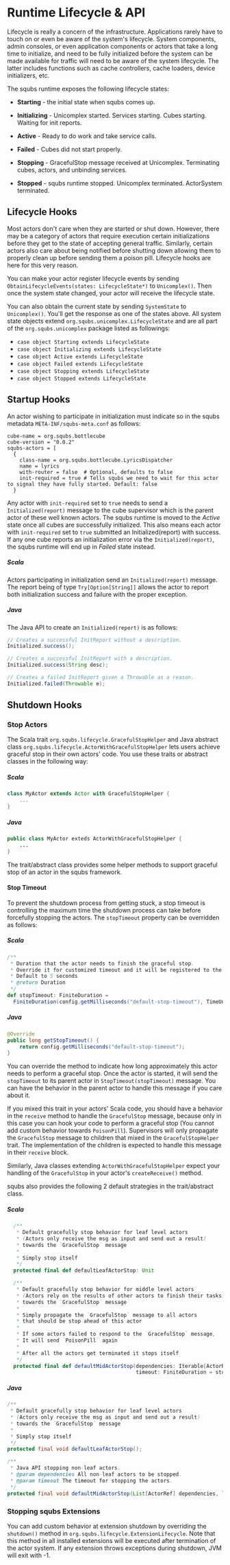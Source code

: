# Runtime Lifecycle & API

Lifecycle is really a concern of the infrastructure. Applications rarely have to touch on or even be aware of the system's lifecycle. System components, admin consoles, or even application components or actors that take a long time to initialize, and need to be fully initialized before the system can be made available for traffic will need to be aware of the system lifecycle. The latter includes functions such as cache controllers, cache loaders, device initializers, etc.

The squbs runtime exposes the following lifecycle states:

* **Starting** - the initial state when squbs comes up.

* **Initializing** - Unicomplex started. Services starting. Cubes starting. Waiting for init reports.

* **Active** - Ready to do work and take service calls.

* **Failed** - Cubes did not start properly.

* **Stopping** - GracefulStop message received at Unicomplex. Terminating cubes, actors, and unbinding services.

* **Stopped** - squbs runtime stopped. Unicomplex terminated. ActorSystem terminated.

## Lifecycle Hooks

Most actors don't care when they are started or shut down. However, there may be a category of actors that require
execution certain initializations before they get to the state of accepting general traffic. Similarly, certain actors
also care about being notified before shutting down allowing them to properly clean up before sending them a poison
pill. Lifecycle hooks are here for this very reason.

You can make your actor register lifecycle events by sending `ObtainLifecycleEvents(states: LifecycleState*)` to `Unicomplex()`.
Then once the system state changed, your actor will receive the lifecycle state.

You can also obtain the current state by sending `SystemState` to `Unicomplex()`. You'll get the response as one of the states above. All system state objects extend `org.squbs.unicomplex.LifecycleState` and are all part of the `org.squbs.unicomplex` package listed as followings:

* `case object Starting extends LifecycleState`
* `case object Initializing extends LifecycleState`
* `case object Active extends LifecycleState`
* `case object Failed extends LifecycleState`
* `case object Stopping extends LifecycleState`
* `case object Stopped extends LifecycleState`
 

## Startup Hooks

An actor wishing to participate in initialization must indicate so in the squbs metadata `META-INF/squbs-meta.conf` as
follows:

```
cube-name = org.squbs.bottlecube
cube-version = "0.0.2"
squbs-actors = [
  {
    class-name = org.squbs.bottlecube.LyricsDispatcher
    name = lyrics
    with-router = false  # Optional, defaults to false
    init-required = true # Tells squbs we need to wait for this actor to signal they have fully started. Default: false
  }
```

Any actor with `init-required` set to `true` needs to send a `Initialized(report)` message to the cube supervisor which is the parent
actor of these well known actors. The squbs runtime is moved to the *Active* state once all cubes are successfully initialized. This also means each actor with `init-required` set to `true` submitted an
Initialized(report) with success. If any one cube reports an initialization error via the `Initialized(report)`, the
squbs runtime will end up in *Failed* state instead.

##### Scala

Actors participating in initialization send an `Initialized(report)` message. The report being of type `Try[Option[String]]` allows the actor to report both initialization success and failure with the proper exception.

##### Java

The Java API to create an `Initialized(report)` is as follows:

```java
// Creates a successful InitReport without a description.
Initialized.success();

// Creates a successful InitReport with a description.
Initialized.success(String desc);

// Creates a failed InitReport given a Throwable as a reason.
Initialized.failed(Throwable e);
```

## Shutdown Hooks

### Stop Actors

The Scala trait `org.squbs.lifecycle.GracefulStopHelper` and Java abstract class `org.squbs.lifecycle.ActorWithGracefulStopHelper` lets users achieve graceful stop in their own actors' code.
You use these traits or abstract classes in the following way:

##### Scala

```scala
class MyActor extends Actor with GracefulStopHelper {
    ...
}
```

##### Java

```java
public class MyActor exteds ActorWithGracefulStopHelper {
    ...
}
```

The trait/abstract class provides some helper methods to support graceful stop of an actor in the squbs framework.

#### Stop Timeout

To prevent the shutdown process from getting stuck, a stop timeout is controlling the maximum time the shutdown process can take before forcefully stopping the actors. The `stopTimeout` property can be overridden as follows:

##### Scala

```scala
/**
 * Duration that the actor needs to finish the graceful stop.
 * Override it for customized timeout and it will be registered to the reaper
 * Default to 5 seconds
 * @return Duration
 */
def stopTimeout: FiniteDuration =
  FiniteDuration(config.getMilliseconds("default-stop-timeout"), TimeUnit.MILLISECONDS)
```

##### Java

```java
@Override
public long getStopTimeout() {
    return config.getMilliseconds("default-stop-timeout");
}
```

You can override the method to indicate how long approximately this actor needs to perform a graceful stop.
Once the actor is started, it will send the `stopTimeout` to its parent actor in `StopTimeout(stopTimeout)` message.
You can have the behavior in the parent actor to handle this message if you care about it.

If you mixed this trait in your actors' Scala code, you should have a behavior in the `receive` method to handle the `GracefulStop`
message, because only in this case you can hook your code to perform a graceful stop
(You cannot add custom behavior towards `PoisonPill`). Supervisors will only propagate the `GracefulStop` message to children that mixed in the `GracefulStopHelper` trait. The implementation of the children is expected to handle this message in their `receive` block.

Similarly, Java classes extending `ActorWithGracefulStopHelper` expect your handling of the `GracefulStop` in your actor's `createReceive()` method.

squbs also provides the following 2 default strategies in the trait/abstract class.

##### Scala

```scala
  /**
   * Default gracefully stop behavior for leaf level actors
   * (Actors only receive the msg as input and send out a result)
   * towards the `GracefulStop` message
   *
   * Simply stop itself
   */
  protected final def defaultLeafActorStop: Unit
```

```scala
  /**
   * Default gracefully stop behavior for middle level actors
   * (Actors rely on the results of other actors to finish their tasks)
   * towards the `GracefulStop` message
   *
   * Simply propagate the `GracefulStop` message to all actors
   * that should be stop ahead of this actor
   *
   * If some actors failed to respond to the `GracefulStop` message,
   * It will send `PoisonPill` again
   *
   * After all the actors get terminated it stops itself
   */
  protected final def defaultMidActorStop(dependencies: Iterable[ActorRef],
                                          timeout: FiniteDuration = stopTimeout / 2): Unit
```

##### Java

```java
/**
 * Default gracefully stop behavior for leaf level actors
 * (Actors only receive the msg as input and send out a result)
 * towards the `GracefulStop` message
 *
 * Simply stop itself
 */
protected final void defaultLeafActorStop();
```

```java
/**
 * Java API stopping non-leaf actors.
 * @param dependencies All non-leaf actors to be stopped.
 * @param timeout The timeout for stopping the actors.
 */
protected final void defaultMidActorStop(List[ActorRef] dependencies, long timeout, TimeUnit unit);
```

### Stopping squbs Extensions

You can add custom behavior at extension shutdown by overriding the `shutdown()` method in `org.squbs.lifecycle.ExtensionLifecycle`. Note that this method in all installed extensions will be executed after termination of the actor system. If any extension throws exceptions during shutdown, JVM will exit with -1.

